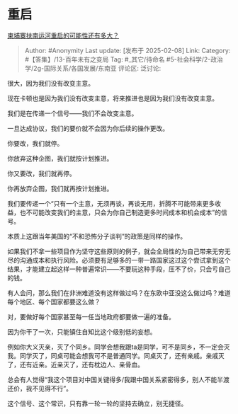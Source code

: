 # 重启
[柬埔寨扶南运河重启的可能性还有多大？](https://www.zhihu.com/question/9932932241/answer/95253721858)

> Author: #Anonymity
> Last update: [发布于 2025-02-08]
> Link:
> Category: #【答集】/13-百年未有之变局
> Tag: #_其它/待命名 #5-社会科学/2-政治学/2g-国际关系/各国发展/东南亚
> 评论区:
> 泛讨论:

很大，因为我们没有改变主意。

现在卡顿也是因为我们没有改变主意，将来推进也是因为我们没有改变主意。

我们是在传递一个信号——我们不会改变主意。

一旦达成协议，我们的要价就不会因为你后续的操作更改。

你要改，我们就停。

你放弃这种企图，我们就按计划推进。

你又要改，我们就再停。

你再放弃企图，我们就再按计划推进。

我们要传递一个“只有一个主意，无须再谈，再谈无用，折腾不可能带来更多收益，也不可能改变我们的主意，只会为你自己制造更多时间成本和机会成本”的信号。

本质上这跟当年美国的“不和恐怖分子谈判”的政策是同样的操作。

如果我们不拿一些项目作为坚守这些原则的例子，就会全局性的为自己带来无穷无尽的沟通成本和执行风险。必须要有足够多的一带一路国家这过这个尝试拿到这个结果，才能建立起这样一种普遍常识——不要玩这种手段，压不了价，只会亏自己的钱。

有人会问，那么我们在非洲难道没有这样做过吗？在东欧中亚没这么做过吗？难道每个地区、每个国家都要这么做？

对，要做好每个国家甚至每一任当地政府都要做一遍的准备。

因为你干了一次，只能镇住自知比这个级别低的妄想。

例如你大义灭亲，灭了个同乡。同学会想我跟ta是同学，可不是同乡，不一定会灭我。同学灭了，同桌可能会想我可不是普通同学。同桌灭了，还有亲戚。亲戚灭了，还有近亲。近亲灭了，还有枕边人、亲骨血。

总会有人觉得“我这个项目对中国关键得多/我跟中国关系紧密得多，别人不能半渡还价，我不见得不行”。

这个信号、这个常识，只有靠一轮一轮的坚持去确立，别无捷径。
